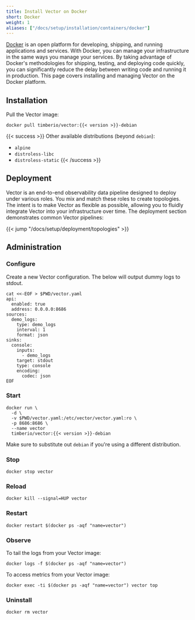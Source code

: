 ```yaml
---
title: Install Vector on Docker
short: Docker
weight: 1
aliases: ["/docs/setup/installation/containers/docker"]
---
```


[Docker] is an open platform for developing, shipping, and running applications and services. With Docker, you can manage your infrastructure in the same ways you manage your services. By taking advantage of Docker's methodologies for shipping, testing, and deploying code quickly, you can significantly reduce the delay between writing code and running it in production. This page covers installing and managing Vector on the Docker platform.

## Installation

Pull the Vector image:

```shell
docker pull timberio/vector:{{< version >}}-debian
```

{{< success >}}
Other available distributions (beyond `debian`):

* `alpine`
* `distroless-libc`
* `distroless-static`
{{< /success >}}

## Deployment

Vector is an end-to-end observability data pipeline designed to deploy under various roles. You mix and match these roles to create topologies. The intent is to make Vector as flexible as possible, allowing you to fluidly integrate Vector into your infrastructure over time. The deployment section demonstrates common Vector pipelines:

{{< jump "/docs/setup/deployment/topologies" >}}

## Administration

### Configure

Create a new Vector configuration. The below will output dummy logs to stdout.

```shell
cat <<-EOF > $PWD/vector.yaml
api:
  enabled: true
  address: 0.0.0.0:8686
sources:
  demo_logs:
    type: demo_logs
    interval: 1
    format: json
sinks:
  console:
    inputs:
      - demo_logs
    target: stdout
    type: console
    encoding:
      codec: json
EOF
```

### Start

```shell
docker run \
  -d \
  -v $PWD/vector.yaml:/etc/vector/vector.yaml:ro \
  -p 8686:8686 \
  --name vector
  timberio/vector:{{< version >}}-debian
```

Make sure to substitute out `debian` if you're using a different distribution.

### Stop

```shell
docker stop vector
```

### Reload

```shell
docker kill --signal=HUP vector
```

### Restart

```shell
docker restart $(docker ps -aqf "name=vector")
```

### Observe

To tail the logs from your Vector image:

```shell
docker logs -f $(docker ps -aqf "name=vector")
```

To access metrics from your Vector image:

```shell
docker exec -ti $(docker ps -aqf "name=vector") vector top
```

### Uninstall

```shell
docker rm vector
```

[docker]: https://docker.com
